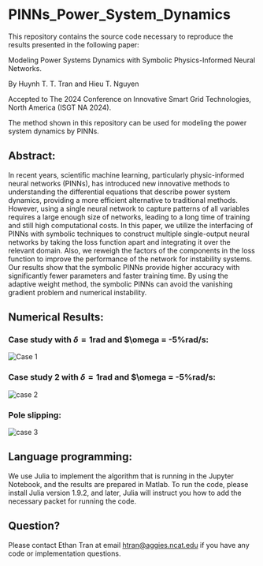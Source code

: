 # PINNs_Power_System_Dynamics

This repository contains the source code necessary to reproduce the results presented in the following paper:

Modeling Power Systems Dynamics with Symbolic Physics-Informed Neural Networks.

By Huynh T. T. Tran and Hieu T. Nguyen

Accepted to The 2024 Conference on Innovative Smart Grid Technologies, North America (ISGT NA 2024).

The method shown in this repository can be used for modeling the power system dynamics by PINNs.

## Abstract:
In recent years, scientific machine learning, particularly physic-informed neural networks (PINNs), has introduced new innovative methods to understanding the differential equations that describe power system dynamics, providing a more efficient alternative to traditional methods. However, using a single neural network to capture patterns of all variables requires a large enough size of networks, leading to a long time of training and still high computational costs. In this paper, we utilize the interfacing of PINNs with symbolic techniques to construct multiple single-output neural networks by taking the loss function apart and integrating it over the relevant domain. Also, we reweigh the factors of the components in the loss function to improve the performance of the network for instability systems.
Our results show that the symbolic PINNs provide higher accuracy with significantly fewer parameters and faster training time. By using the adaptive weight method, the symbolic PINNs can avoid the vanishing gradient problem and numerical instability.

## Numerical Results:
### Case study with $\delta = 1$rad and $\omega = -5%rad/s:
![Case 1](https://github.com/ThanhEthan/PINNs_Power_System_Dynamics/assets/115194407/e1b7ed31-0899-45b0-8d8c-ea048eb7d305)


### Case study 2 with $\delta = 1$rad and $\omega = -5%rad/s:
![case 2](https://github.com/ThanhEthan/PINNs_Power_System_Dynamics/assets/115194407/03dde745-832e-4f9e-9dee-f24874b7957f)


### Pole slipping:
![case 3](https://github.com/ThanhEthan/PINNs_Power_System_Dynamics/assets/115194407/8a0539a8-24ee-462c-b90e-55b851748232)



## Language programming:
We use Julia to implement the algorithm that is running in the Jupyter Notebook, and the results are prepared in Matlab.
To run the code, please install Julia version 1.9.2, and later, Julia will instruct you how to add the necessary packet for running the code.

## Question?
Please contact Ethan Tran at email htran@aggies.ncat.edu if you have any code or implementation questions.

